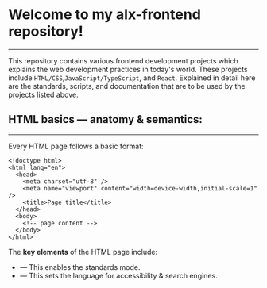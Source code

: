 # Welcome to my alx-frontend repository!
-------------
This repository contains various frontend development projects 
which explains the  web development practices in today's world.
These projects include `HTML/CSS`,`JavaScript/TypeScript`, and
`React`. Explained in detail here are the standards, scripts, and 
documentation that are to be used by the projects listed above.

## HTML basics — anatomy & semantics:
------------
Every HTML page follows a basic format:

```
<!doctype html>
<html lang="en">
  <head>
    <meta charset="utf-8" />
    <meta name="viewport" content="width=device-width,initial-scale=1" />
    <title>Page title</title>
  </head>
  <body>
    <!-- page content -->
  </body>
</html>

```

The __key elements__ of the HTML page include:
- <!doctype html> — This enables the standards mode.
- <html lang="en"> — This sets the language for accessibility & search engines.
